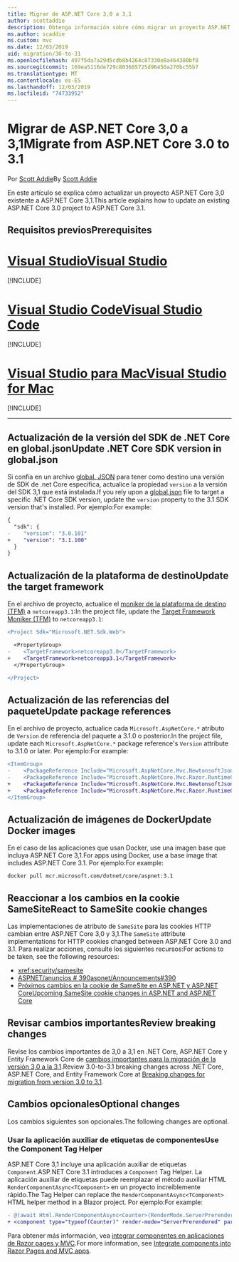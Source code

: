 ```yaml
---
title: Migrar de ASP.NET Core 3,0 a 3,1
author: scottaddie
description: Obtenga información sobre cómo migrar un proyecto ASP.NET Core 3,0 a ASP.NET Core 3,1.
ms.author: scaddie
ms.custom: mvc
ms.date: 12/03/2019
uid: migration/30-to-31
ms.openlocfilehash: 497f5da7a29d5cdb8b4264c87330e8a464380bf8
ms.sourcegitcommit: 169ea5116de729c803685725d96450a270bc55b7
ms.translationtype: MT
ms.contentlocale: es-ES
ms.lasthandoff: 12/03/2019
ms.locfileid: "74733952"
---
```

# <a name="migrate-from-aspnet-core-30-to-31"></a><span data-ttu-id="758da-103">Migrar de ASP.NET Core 3,0 a 3,1</span><span class="sxs-lookup"><span data-stu-id="758da-103">Migrate from ASP.NET Core 3.0 to 3.1</span></span>

<span data-ttu-id="758da-104">Por [Scott Addie](https://github.com/scottaddie)</span><span class="sxs-lookup"><span data-stu-id="758da-104">By [Scott Addie](https://github.com/scottaddie)</span></span>

<span data-ttu-id="758da-105">En este artículo se explica cómo actualizar un proyecto ASP.NET Core 3,0 existente a ASP.NET Core 3,1.</span><span class="sxs-lookup"><span data-stu-id="758da-105">This article explains how to update an existing ASP.NET Core 3.0 project to ASP.NET Core 3.1.</span></span>

## <a name="prerequisites"></a><span data-ttu-id="758da-106">Requisitos previos</span><span class="sxs-lookup"><span data-stu-id="758da-106">Prerequisites</span></span>

# <a name="visual-studiotabvisual-studio"></a>[<span data-ttu-id="758da-107">Visual Studio</span><span class="sxs-lookup"><span data-stu-id="758da-107">Visual Studio</span></span>](#tab/visual-studio)

[!INCLUDE[](~/includes/net-core-prereqs-vs-3.1.md)]

# <a name="visual-studio-codetabvisual-studio-code"></a>[<span data-ttu-id="758da-108">Visual Studio Code</span><span class="sxs-lookup"><span data-stu-id="758da-108">Visual Studio Code</span></span>](#tab/visual-studio-code)

[!INCLUDE[](~/includes/net-core-prereqs-vsc-3.1.md)]

# <a name="visual-studio-for-mactabvisual-studio-mac"></a>[<span data-ttu-id="758da-109">Visual Studio para Mac</span><span class="sxs-lookup"><span data-stu-id="758da-109">Visual Studio for Mac</span></span>](#tab/visual-studio-mac)

[!INCLUDE[](~/includes/net-core-prereqs-mac-3.1.md)]

---

## <a name="update-net-core-sdk-version-in-globaljson"></a><span data-ttu-id="758da-110">Actualización de la versión del SDK de .NET Core en global.json</span><span class="sxs-lookup"><span data-stu-id="758da-110">Update .NET Core SDK version in global.json</span></span>

<span data-ttu-id="758da-111">Si confía en un archivo [global. JSON](/dotnet/core/tools/global-json) para tener como destino una versión de SDK de .net Core específica, actualice la propiedad `version` a la versión del SDK 3,1 que está instalada.</span><span class="sxs-lookup"><span data-stu-id="758da-111">If you rely upon a [global.json](/dotnet/core/tools/global-json) file to target a specific .NET Core SDK version, update the `version` property to the 3.1 SDK version that's installed.</span></span> <span data-ttu-id="758da-112">Por ejemplo:</span><span class="sxs-lookup"><span data-stu-id="758da-112">For example:</span></span>

```diff
{
  "sdk": {
-    "version": "3.0.101"
+    "version": "3.1.100"
  }
}
```

## <a name="update-the-target-framework"></a><span data-ttu-id="758da-113">Actualización de la plataforma de destino</span><span class="sxs-lookup"><span data-stu-id="758da-113">Update the target framework</span></span>

<span data-ttu-id="758da-114">En el archivo de proyecto, actualice el [moniker de la plataforma de destino (TFM)](/dotnet/standard/frameworks) a `netcoreapp3.1`:</span><span class="sxs-lookup"><span data-stu-id="758da-114">In the project file, update the [Target Framework Moniker (TFM)](/dotnet/standard/frameworks) to `netcoreapp3.1`:</span></span>

```diff
<Project Sdk="Microsoft.NET.Sdk.Web">

  <PropertyGroup>
-    <TargetFramework>netcoreapp3.0</TargetFramework>
+    <TargetFramework>netcoreapp3.1</TargetFramework>
  </PropertyGroup>

</Project>
```

## <a name="update-package-references"></a><span data-ttu-id="758da-115">Actualización de las referencias del paquete</span><span class="sxs-lookup"><span data-stu-id="758da-115">Update package references</span></span>

<span data-ttu-id="758da-116">En el archivo de proyecto, actualice cada `Microsoft.AspNetCore.*` atributo de `Version` de referencia del paquete a 3.1.0 o posterior.</span><span class="sxs-lookup"><span data-stu-id="758da-116">In the project file, update each `Microsoft.AspNetCore.*` package reference's `Version` attribute to 3.1.0 or later.</span></span> <span data-ttu-id="758da-117">Por ejemplo:</span><span class="sxs-lookup"><span data-stu-id="758da-117">For example:</span></span>

```diff
<ItemGroup>
-    <PackageReference Include="Microsoft.AspNetCore.Mvc.NewtonsoftJson" Version="3.0.0" />
-    <PackageReference Include="Microsoft.AspNetCore.Mvc.Razor.RuntimeCompilation" Version="3.0.0" Condition="'$(Configuration)' == 'Debug'" />
+    <PackageReference Include="Microsoft.AspNetCore.Mvc.NewtonsoftJson" Version="3.1.0" />
+    <PackageReference Include="Microsoft.AspNetCore.Mvc.Razor.RuntimeCompilation" Version="3.1.0" Condition="'$(Configuration)' == 'Debug'" />
</ItemGroup>
```

## <a name="update-docker-images"></a><span data-ttu-id="758da-118">Actualización de imágenes de Docker</span><span class="sxs-lookup"><span data-stu-id="758da-118">Update Docker images</span></span>

<span data-ttu-id="758da-119">En el caso de las aplicaciones que usan Docker, use una imagen base que incluya ASP.NET Core 3,1.</span><span class="sxs-lookup"><span data-stu-id="758da-119">For apps using Docker, use a base image that includes ASP.NET Core 3.1.</span></span> <span data-ttu-id="758da-120">Por ejemplo:</span><span class="sxs-lookup"><span data-stu-id="758da-120">For example:</span></span>

```console
docker pull mcr.microsoft.com/dotnet/core/aspnet:3.1
```

## <a name="react-to-samesite-cookie-changes"></a><span data-ttu-id="758da-121">Reaccionar a los cambios en la cookie SameSite</span><span class="sxs-lookup"><span data-stu-id="758da-121">React to SameSite cookie changes</span></span>

<span data-ttu-id="758da-122">Las implementaciones de atributo de `SameSite` para las cookies HTTP cambian entre ASP.NET Core 3,0 y 3,1.</span><span class="sxs-lookup"><span data-stu-id="758da-122">The `SameSite` attribute implementations for HTTP cookies changed between ASP.NET Core 3.0 and 3.1.</span></span> <span data-ttu-id="758da-123">Para realizar acciones, consulte los siguientes recursos:</span><span class="sxs-lookup"><span data-stu-id="758da-123">For actions to be taken, see the following resources:</span></span>

* <xref:security/samesite>
* [<span data-ttu-id="758da-124">ASPNET/anuncios # 390</span><span class="sxs-lookup"><span data-stu-id="758da-124">aspnet/Announcements#390</span></span>](https://github.com/aspnet/Announcements/issues/390)
* [<span data-ttu-id="758da-125">Próximos cambios en la cookie de SameSite en ASP.NET y ASP.NET Core</span><span class="sxs-lookup"><span data-stu-id="758da-125">Upcoming SameSite cookie changes in ASP.NET and ASP.NET Core</span></span>](https://devblogs.microsoft.com/aspnet/upcoming-samesite-cookie-changes-in-asp-net-and-asp-net-core/)

## <a name="review-breaking-changes"></a><span data-ttu-id="758da-126">Revisar cambios importantes</span><span class="sxs-lookup"><span data-stu-id="758da-126">Review breaking changes</span></span>

<span data-ttu-id="758da-127">Revise los cambios importantes de 3,0 a 3,1 en .NET Core, ASP.NET Core y Entity Framework Core de [cambios importantes para la migración de la versión 3,0 a la 3,1](/dotnet/core/compatibility/3.0-3.1).</span><span class="sxs-lookup"><span data-stu-id="758da-127">Review 3.0-to-3.1 breaking changes across .NET Core, ASP.NET Core, and Entity Framework Core at [Breaking changes for migration from version 3.0 to 3.1](/dotnet/core/compatibility/3.0-3.1).</span></span>

## <a name="optional-changes"></a><span data-ttu-id="758da-128">Cambios opcionales</span><span class="sxs-lookup"><span data-stu-id="758da-128">Optional changes</span></span>

<span data-ttu-id="758da-129">Los cambios siguientes son opcionales.</span><span class="sxs-lookup"><span data-stu-id="758da-129">The following changes are optional.</span></span>

### <a name="use-the-component-tag-helper"></a><span data-ttu-id="758da-130">Usar la aplicación auxiliar de etiquetas de componentes</span><span class="sxs-lookup"><span data-stu-id="758da-130">Use the Component Tag Helper</span></span>

<span data-ttu-id="758da-131">ASP.NET Core 3,1 incluye una aplicación auxiliar de etiquetas `Component`.</span><span class="sxs-lookup"><span data-stu-id="758da-131">ASP.NET Core 3.1 introduces a `Component` Tag Helper.</span></span> <span data-ttu-id="758da-132">La aplicación auxiliar de etiquetas puede reemplazar el método auxiliar HTML `RenderComponentAsync<TComponent>` en un proyecto increíblemente rápido.</span><span class="sxs-lookup"><span data-stu-id="758da-132">The Tag Helper can replace the `RenderComponentAsync<TComponent>` HTML helper method in a Blazor project.</span></span> <span data-ttu-id="758da-133">Por ejemplo:</span><span class="sxs-lookup"><span data-stu-id="758da-133">For example:</span></span>

```diff
- @(await Html.RenderComponentAsync<Counter>(RenderMode.ServerPrerendered, new { IncrementAmount = 10 }))
+ <component type="typeof(Counter)" render-mode="ServerPrerendered" param-IncrementAmount="10" />
```

<span data-ttu-id="758da-134">Para obtener más información, vea [integrar componentes en aplicaciones de Razor pages y MVC](/aspnet/core/blazor/components?view=aspnetcore-3.1#integrate-components-into-razor-pages-and-mvc-apps).</span><span class="sxs-lookup"><span data-stu-id="758da-134">For more information, see [Integrate components into Razor Pages and MVC apps](/aspnet/core/blazor/components?view=aspnetcore-3.1#integrate-components-into-razor-pages-and-mvc-apps).</span></span>
